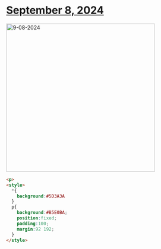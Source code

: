 # [September 8, 2024](https://cssbattle.dev/play/NT6ADGBPiyNJIC50IuBj)

<img src="https://firebasestorage.googleapis.com/v0/b/cssbattleapp.appspot.com/o/user%2Fe6YbeBahWNPT7VpE2rE2p85byxa2%2Ftargets%2Ftarget_nG2GQJy@2x.png?alt=media" width="400" alt="9-08-2024" />

```html
<p>
<style>
  *{
    background:#5D3A3A
  }
  p{
    background:#B5E0BA;
    position:fixed;
    padding:100;
    margin:92 192;
  }
</style>
```
